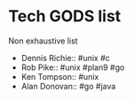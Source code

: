 # Tech GODS list

Non exhaustive list

- Dennis Richie:: #unix #c
- Rob Pike:: #unix #plan9 #go
- Ken Tompson:: #unix
- Alan Donovan:: #go #java
